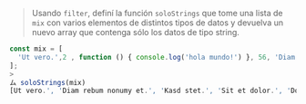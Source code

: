 > Usando `filter`, definí la función `soloStrings` que tome una lista de `mix` con varios elementos de distintos tipos de datos y devuelva un nuevo array que contenga sólo los datos de tipo string.
>
```js
const mix = [
  'Ut vero.',2 , function () { console.log('hola mundo!') }, 56, 'Diam rebum nonumy et.', true, false,'Kasd stet.', 'Sit et dolor.', null, null, [ 1, 2, 3], 'Dolore.'
];
>
ム soloStrings(mix)
[Ut vero.', 'Diam rebum nonumy et.', 'Kasd stet.', 'Sit et dolor.', 'Dolore.' ]
```